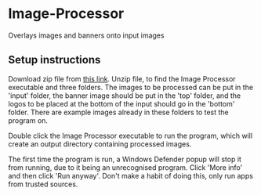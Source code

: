 # Image-Processor
Overlays images and banners onto input images

## Setup instructions
Download zip file from [this link](https://github.com/jezgillen/Image-Processor/archive/master.zip "Image Processor.zip"). 
Unzip file, to find the Image Processor executable and three folders.
The images to be processed can be put in the 'input' folder, 
the banner image should be put in the 'top' folder, 
and the logos to be placed at the bottom of the input should go in the 'bottom' folder.
There are example images already in these folders to test the program on.

Double click the Image Processor executable to run the program, 
which will create an output directory containing processed images.

The first time the program is run, a Windows Defender popup will stop it from running, due to it being an unrecognised program. Click 'More info' and then click 'Run anyway'. Don't make a habit of doing this, only run apps from trusted sources.
